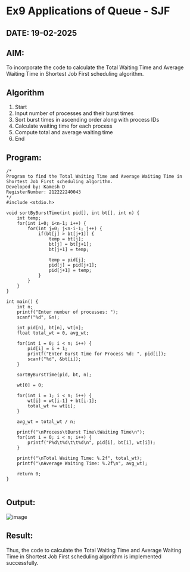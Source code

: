 # Ex9 Applications of Queue - SJF
## DATE: 19-02-2025
## AIM:
To incorporate the code to calculate the Total Waiting Time and Average Waiting Time in Shortest Job First scheduling algorithm.
## Algorithm
1. Start
2. Input number of processes and their burst times
3. Sort burst times in ascending order along with process IDs
4. Calculate waiting time for each process 
5. Compute total and average waiting time
6. End

## Program:
```
/*
Program to find the Total Waiting Time and Average Waiting Time in Shortest Job First scheduling algorithm.
Developed by: Kamesh D
RegisterNumber: 212222240043
*/
#include <stdio.h>

void sortByBurstTime(int pid[], int bt[], int n) {
    int temp;
    for(int i=0; i<n-1; i++) {
        for(int j=0; j<n-i-1; j++) {
            if(bt[j] > bt[j+1]) {
                temp = bt[j];
                bt[j] = bt[j+1];
                bt[j+1] = temp;

                temp = pid[j];
                pid[j] = pid[j+1];
                pid[j+1] = temp;
            }
        }
    }
}

int main() {
    int n;
    printf("Enter number of processes: ");
    scanf("%d", &n);

    int pid[n], bt[n], wt[n];
    float total_wt = 0, avg_wt;

    for(int i = 0; i < n; i++) {
        pid[i] = i + 1;
        printf("Enter Burst Time for Process %d: ", pid[i]);
        scanf("%d", &bt[i]);
    }

    sortByBurstTime(pid, bt, n);

    wt[0] = 0;

    for(int i = 1; i < n; i++) {
        wt[i] = wt[i-1] + bt[i-1];
        total_wt += wt[i];
    }

    avg_wt = total_wt / n;

    printf("\nProcess\tBurst Time\tWaiting Time\n");
    for(int i = 0; i < n; i++) {
        printf("P%d\t%d\t\t%d\n", pid[i], bt[i], wt[i]);
    }

    printf("\nTotal Waiting Time: %.2f", total_wt);
    printf("\nAverage Waiting Time: %.2f\n", avg_wt);

    return 0;
}


```

## Output:
![image](https://github.com/user-attachments/assets/63a77366-77a1-4a1f-924d-c73e2484de2f)

## Result:
Thus, the code to calculate the Total Waiting Time and Average Waiting Time in Shortest Job First scheduling algorithm is implemented successfully.
